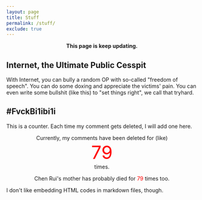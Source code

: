 ```yaml
---
layout: page
title: Stuff
permalink: /stuff/
exclude: true
---
```


<p>
  <center>
    <strong>
      This page is keep updating.
    </strong>
  </center>
</p>



## Internet, the Ultimate Public Cesspit

With Internet, you can bully a random OP with so-called "freedom of speech". You can do some doxing and appreciate the victims' pain. You can even write some bullshit (like this) to "set things right", we call that tryhard.

## #FvckBi1ibi1i

This is a counter. Each time my comment gets deleted, I will add one here.

<center>
  Currently, my comments have been deleted for (like)
</center><center>
    <font size="7" color="red">79</font>
</center><center>
  times.
</center>
<center>
  <p class="big">
    Chen Rui's mother has probably died for <font color="red">79</font> times too.
  </p>
</center>


I don't like embedding HTML codes in markdown files, though.

